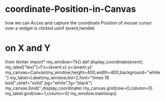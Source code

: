 # coordinate-Position-in-Canvas
how we can Acces and capture the coordinate Position of mouse cursor over a widget is clicked usinf (event,handle)
# on X and Y
from tkinter import*
my_window=Tk()
def display_coordinate(event):
    my_label["text"]=f'x={event.x} y={event.y}'
my_canvas=Canvas(my_window,height=400,width=400,background="white")
my_label=Label(my_window,bd=2,font="times 18 bold",relief="solid",bg="white",fg="black")
my_canvas.bind('<Button-1>',display_coordinate)
my_canvas.grid(row=0,column=0)
my_label.grid(row=1,column=0)
my_window.mainloop()

